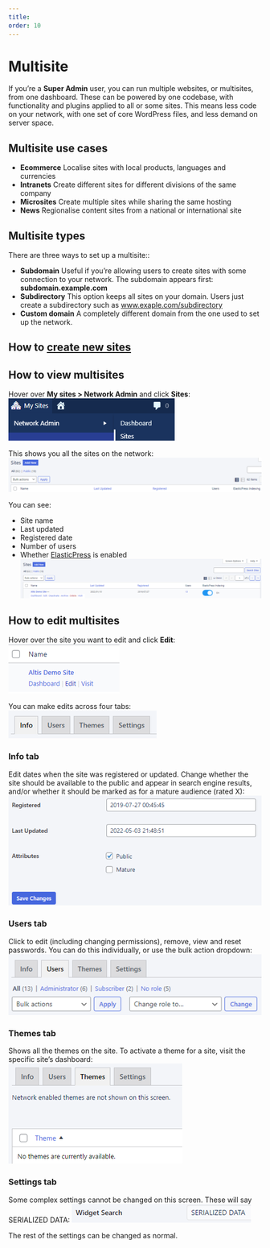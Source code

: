 ```yaml
---
title:
order: 10
---
```


# Multisite

If you’re a **Super Admin** user, you can run multiple websites, or multisites, from one dashboard. These can be powered by one codebase, with functionality and plugins applied to all or some sites. This means less code on your network, with one set of core WordPress files, and less demand on server space.

## Multisite use cases

- **Ecommerce**
    Localise sites with local products, languages and currencies
- **Intranets**
    Create different sites for different divisions of the same company
- **Microsites**
    Create multiple sites while sharing the same hosting
- **News**
    Regionalise content sites from a national or international site

## Multisite types

There are three ways to set up a multisite::

- **Subdomain**
    Useful if you’re allowing users to create sites with some connection to your network. The subdomain appears first: **subdomain.example.com**
- **Subdirectory**
    This option keeps all sites on your domain. Users just create a subdirectory such as www.exaple.com/subdirectory
- **Custom domain**
    A completely different domain from the one used to set up the network.

## How to [create new sites](creating-new-sites.md)

## How to view multisites

Hover over **My sites > Network Admin** and click **Sites**:
![](../assets/multisite-image2.png)

This shows you all the sites on the network:
![](../assets/multisite-image7.png)

You can see:

- Site name
- Last updated
- Registered date
- Number of users
- Whether [ElasticPress](https://www.elasticpress.io/) is enabled
![](../assets/multisite-image8.png)

## How to edit multisites

Hover over the site you want to edit and click **Edit**:
![](../assets/multisite-image1.png)

You can make edits across four tabs:
![](../assets/multisite-image9.png)

### Info tab

Edit dates when the site was registered or updated. Change whether the site should be available to the public and appear in search engine results, and/or whether it should be marked as for a mature audience (rated X):
![](../assets/multisite-image3.png)

### Users tab

Click to edit (including changing permissions), remove, view and reset passwords. You can do this individually, or use the bulk action dropdown:
![](../assets/multisite-image6.png)

### Themes tab

Shows all the themes on the site. To activate a theme for a site, visit the specific site’s dashboard:
![](../assets/multisite-image4.png)

### Settings tab

Some complex settings cannot be changed on this screen. These will say SERIALIZED DATA:
![](../assets/multisite-image5.png)

The rest of the settings can be changed as normal.
